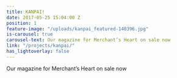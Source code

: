 ```yaml
---
title: KANPAI!
date: 2017-05-25 15:04:00 Z
position: 1
feature-image: "/uploads/kanpai_featured-140396.jpg"
is-carousel: true
carousel-text: Our magazine for Merchant’s Heart on sale now
link: "/projects/kanpai/"
has_lightoverlay: false
---
```


Our magazine for Merchant’s Heart on sale now